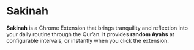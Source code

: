 # Sakinah
**Sakinah** is a Chrome Extension that brings tranquility and reflection into your daily routine through the Qur’an.   It provides **random Ayahs** at configurable intervals, or instantly when you click the extension.  
